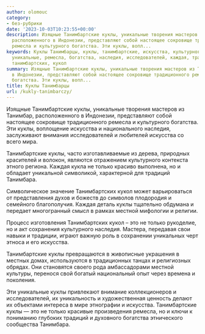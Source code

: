 ```yaml
---
author: olomouc
category:
- без-рубрики
date: '2023-10-03T10:23:55+00:00'
description: Изящные Танимбартские куклы, уникальные творения мастеров из Танимбар,
  расположенного в Индонезии, представляют собой настоящее сокровище традиционного
  ремесла и культурного богатства. Эти куклы, вопл...
keywords: Куклы Танимбарцы, куклы, танимбартские, искусства, культурного, только,
  уникальные, ремесла, богатства, наследия, исследователей, каждая, традиций, танимбара,
  танимбартских, кукол
summary: Изящные Танимбартские куклы, уникальные творения мастеров из Танимбар, расположенного
  в Индонезии, представляют собой настоящее сокровище традиционного ремесла и культурного
  богатства. Эти куклы, вопл...
title: Куклы Танимбарцы
url: /kukly-tanimbarczy/
---
```


Изящные Танимбартские куклы, уникальные творения мастеров из Танимбар, расположенного в Индонезии, представляют собой настоящее сокровище традиционного ремесла и культурного богатства. Эти куклы, воплощение искусства и национального наследия, заслуживают внимания исследователей и любителей искусства со всего мира.

Танимбартские куклы, часто изготавливаемые из дерева, природных красителей и волокон, являются отражением культурного контекста этного региона. Каждая кукла не только красиво выполнена, но и обладает уникальной символикой, характерной для традиций Танимбара.

Символическое значение Танимбартских кукол может варьироваться от представления духов и божеств до символов плодородия и семейного благополучия. Каждая деталь куклы тщательно обдумана и передает многогранный смысл в рамках местной мифологии и религии.

Процесс изготовления Танимбартских кукол – это не только рукоделие, но и акт сохранения культурного наследия. Мастера, передавая свои навыки и традиции, играют важную роль в сохранении уникальных черт этноса и его искусства.

Танимбартские куклы превращаются в живописные украшения в местных домах, используются в традиционных танцах и религиозных обрядах. Они становятся своего рода амбассадорами местной культуры, перенося свой богатый национальный опыт через времена и поколения.

Эти уникальные куклы привлекают внимание коллекционеров и исследователей, их уникальность и художественная ценность делают их объектами интереса в мире этнографии и искусства. Танимбартские куклы — это не только красивые произведения ремесла, но и ключи к пониманию глубоких традиций и духовного богатства этнического сообщества Танимбара.